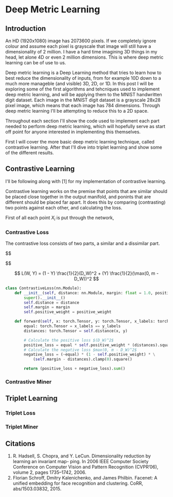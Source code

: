 <script type="text/javascript" id="MathJax-script" async
  src="https://cdn.jsdelivr.net/npm/mathjax@3/es5/tex-mml-chtml.js">
</script>


# Deep Metric Learning

## Introduction
An HD (1920x1080) image has 2073600 pixels. If we completely ignore colour and assume each pixel is grayscale that image will still have a dimensionality of 2 million. I have a hard time imagining 3D things in my head, let alone 4D or even 2 million dimensions. This is where deep metric learning can be of use to us.

Deep metric learning is a Deep Learning method that tries to learn how to best reduce the dimensionality of inputs, from for example 10D down to a much more manageble (and visible) 3D, 2D, or 1D. In this post I will be exploring some of the first algorithms and tehcniques used to implement deep metric learning, and will be applying them to the MNIST handwritten digit dataset.  Each image in the MNIST digit dataset is a grayscale 28x28 pixel image, which means that each image has 784 dimensions. Through deep metric learning I'll be attempting to reduce this to a 2D space.

Throughout each section I'll show the code used to implement each part needed to perform deep metric learning, which will hopefully serve as start off point for anyone interested in implementing this themselves.

First I will cover the more basic deep metric learning technique, called contrastive learning. After that I'll dive into triplet learning and show some of the different results.

## Contrastive Learning

I'll be following along with [1] for my implementation of contrastive learning.

Contrastive learning works on the premise that points that are similar should be placed close together in the output manifold, and ponints that are different should be placed far apart. It does this by comparing (contrasting) two points against each other, and calculating the loss.

First of all each point $X_i$ is put through the network, 

### Contrastive Loss
The contrastive loss consists of two parts, a similar and a dissimilar part.

$$

$$


$$
L(W, Y) = (1 - Y) \frac{1}{2}(D_W)^2 + (Y) \frac{1}{2}(\max(0, m - D_W))^2
$$

```python
class ContrastiveLoss(nn.Module):
    def __init__(self, distance: nn.Module, margin: float = 1.0, positive_weight: float = 0.5) -> None:
        super().__init__()
        self.distance = distance
        self.margin = margin
        self.positive_weight = positive_weight

    def forward(self, x: torch.Tensor, y: torch.Tensor, x_labels: torch.Tensor, y_labels: torch.Tensor) -> torch.Tensor:
        equal: torch.Tensor = x_labels == y_labels
        distances: torch.Tensor = self.distance(x, y)

        # Calculate the positive loss $(D_W)^2$
        positive_loss = equal * self.positive_weight * (distances).square()
        # Calculate the negative loss $max(0, m - D_W)^2$
        negative_loss = (~equal) * (1 - self.positive_weight) * \
            (self.margin - distances).clamp(0).square()

        return (positive_loss + negative_loss).sum()

```

### Contrastive Miner

## Triplet Learning

### Triplet Loss

### Triplet Miner

## Citations
1. R. Hadsell, S. Chopra, and Y. LeCun. Dimensionality reduction by learning an invariant map-
ping. In 2006 IEEE Computer Society Conference on Computer Vision and Pattern Recognition
(CVPR’06), volume 2, pages 1735–1742, 2006.
2. Florian Schroff, Dmitry Kalenichenko, and James Philbin. Facenet: A unified embedding for face
recognition and clustering. CoRR, abs/1503.03832, 2015.